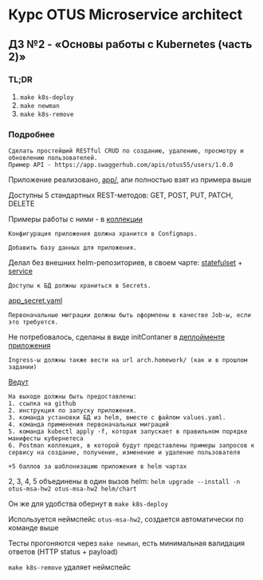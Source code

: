 # Курс OTUS Microservice architect
## ДЗ №2 - «Основы работы с Kubernetes (часть 2)»

### TL;DR
1. `make k8s-deploy`
2. `make newman`
3. `make k8s-remove` 

### Подробнее 
```
Сделать простейший RESTful CRUD по созданию, удалению, просмотру и обновлению пользователей.
Пример API - https://app.swaggerhub.com/apis/otus55/users/1.0.0
```
Приложение реализовано, [app/](app), апи полностью взят из примера выше

Доступны 5 стандартных REST-методов: GET, POST, PUT, PATCH, DELETE

Примеры работы с ними - в [коллекции](postman/collection.json)

```
Конфигурация приложения должна хранится в Configmaps.
```


```
Добавить базу данных для приложения.
```
Делал без внешних helm-репозиториев, в своем чарте: [statefulset](helm/chart/templates/postgres_statefulset.yaml) +
[service](helm/chart/templates/postgres_service.yaml)

```
Доступы к БД должны храниться в Secrets.
```
[app_secret.yaml](helm/chart/templates/app_secret.yaml)

```
Первоначальные миграции должны быть оформлены в качестве Job-ы, если это требуется.
```
Не потребовалось, сделаны в виде initContaner в [деплойменте приложения](helm/chart/templates/app_deployment.yaml)

```
Ingress-ы должны также вести на url arch.homework/ (как и в прошлом задании)
```
[Ведут](helm/chart/values.yaml#L14)

```
На выходе должны быть предоставлены:
1. ссылка на github
2. инструкция по запуску приложения.
3. команда установки БД из helm, вместе с файлом values.yaml.
4. команда применения первоначальных миграций
5. команда kubectl apply -f, которая запускает в правильном порядке манифесты кубернетеса
6. Postman коллекция, в которой будут представлены примеры запросов к сервису на создание, получение, изменение и удаление пользователя

+5 баллов за шаблонизацию приложения в helm чартах
```
2, 3, 4, 5 объединены в один вызов helm: `helm upgrade --install -n otus-msa-hw2 otus-msa-hw2 helm/chart`

Он же для удобства обернут в `make k8s-deploy`

Используется неймспейс `otus-msa-hw2`, создается автоматически по команде выше

Тесты прогоняются через `make newman`, есть минимальная валидация ответов (HTTP status + payload)

`make k8s-remove` удаляет неймспейс 


